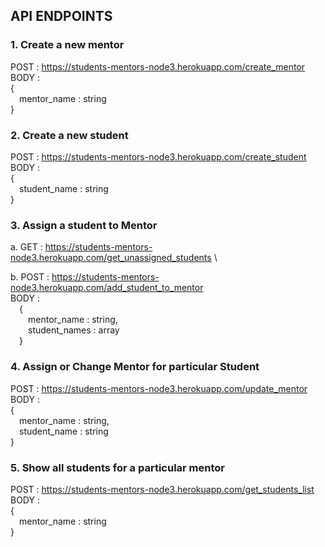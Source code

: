 ## API ENDPOINTS

### 1. Create a new mentor

POST : https://students-mentors-node3.herokuapp.com/create_mentor \
BODY : \
{ \
&emsp;mentor_name : string \
} 

### 2. Create a new student

POST : https://students-mentors-node3.herokuapp.com/create_student \
BODY :  \
{ \
&emsp;student_name : string \
}

### 3. Assign a student to Mentor

a. GET : https://students-mentors-node3.herokuapp.com/get_unassigned_students \

b. POST : https://students-mentors-node3.herokuapp.com/add_student_to_mentor \
   BODY : \
&emsp;{ \
&emsp;&emsp;mentor_name : string, \
&emsp;&emsp;student_names : array \
&emsp;}

### 4. Assign or Change Mentor for particular Student

POST : https://students-mentors-node3.herokuapp.com/update_mentor \
BODY : \
{ \
&emsp;mentor_name : string, \
&emsp;student_name : string \
}

### 5. Show all students for a particular mentor

POST : https://students-mentors-node3.herokuapp.com/get_students_list \
BODY : \
{ \
&emsp;mentor_name : string \
}


